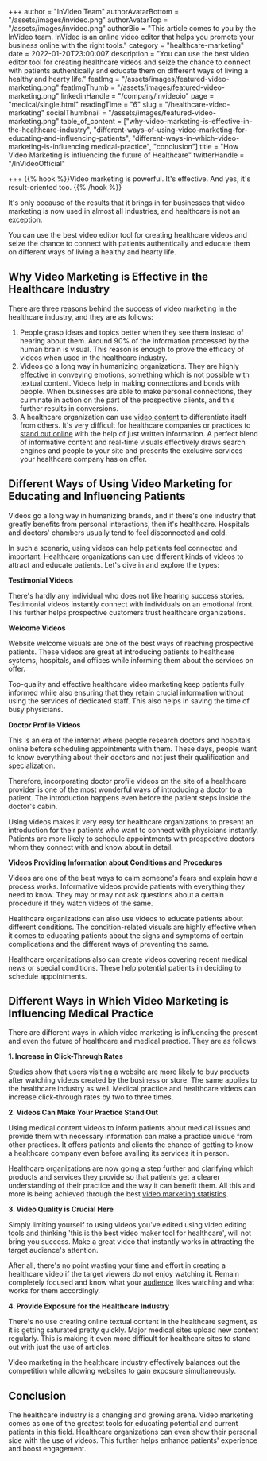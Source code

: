 +++
author = "InVideo Team"
authorAvatarBottom = "/assets/images/invideo.png"
authorAvatarTop = "/assets/images/invideo.png"
authorBio = "This article comes to you by the InVideo team. InVideo is an online video editor that helps you promote your business online with the right tools."
category = "healthcare-marketing"
date = 2022-01-20T23:00:00Z
description = "You can use the best video editor tool for creating healthcare videos and seize the chance to connect with patients authentically and educate them on different ways of living a healthy and hearty life."
featImg = "/assets/images/featured-video-marketing.png"
featImgThumb = "/assets/images/featured-video-marketing.png"
linkedinHandle = "/company/invideoio"
page = "medical/single.html"
readingTime = "6"
slug = "/healthcare-video-marketing"
socialThumbnail = "/assets/images/featured-video-marketing.png"
table_of_content = ["why-video-marketing-is-effective-in-the-healthcare-industry", "different-ways-of-using-video-marketing-for-educating-and-influencing-patients", "different-ways-in-which-video-marketing-is-influencing medical-practice", "conclusion"]
title = "How Video Marketing is influencing the future of Healthcare"
twitterHandle = "/InVideoOfficial"

+++
{{% hook %}}Video marketing is powerful. It's effective. And yes, it's result-oriented too. {{% /hook %}} <!--more-->

It's only because of the results that it brings in for businesses that video marketing is now used in almost all industries, and healthcare is not an exception.

You can use the best video editor tool for creating healthcare videos and seize the chance to connect with patients authentically and educate them on different ways of living a healthy and hearty life.

## Why Video Marketing is Effective in the Healthcare Industry

There are three reasons behind the success of video marketing in the healthcare industry, and they are as follows:

1. People grasp ideas and topics better when they see them instead of hearing about them. Around 90% of the information processed by the human brain is visual. This reason is enough to prove the efficacy of videos when used in the healthcare industry.
2. Videos go a long way in humanizing organizations. They are highly effective in conveying emotions, something which is not possible with textual content. Videos help in making connections and bonds with people. When businesses are able to make personal connections, they culminate in action on the part of the prospective clients, and this further results in conversions.
3. A healthcare organization can use [video content](https://backlinko.com/hub/content/video) to differentiate itself from others. It's very difficult for healthcare companies or practices to [stand out online](https://unnus.com/medical/healthcare-marketing/) with the help of just written information. A perfect blend of informative content and real-time visuals effectively draws search engines and people to your site and presents the exclusive services your healthcare company has on offer.

## Different Ways of Using Video Marketing for Educating and Influencing Patients

Videos go a long way in humanizing brands, and if there's one industry that greatly benefits from personal interactions, then it's healthcare. Hospitals and doctors' chambers usually tend to feel disconnected and cold.

In such a scenario, using videos can help patients feel connected and important. Healthcare organizations can use different kinds of videos to attract and educate patients. Let's dive in and explore the types:

**Testimonial Videos**

There's hardly any individual who does not like hearing success stories. Testimonial videos instantly connect with individuals on an emotional front. This further helps prospective customers trust healthcare organizations.

**Welcome Videos**

Website welcome visuals are one of the best ways of reaching prospective patients. These videos are great at introducing patients to healthcare systems, hospitals, and offices while informing them about the services on offer.

Top-quality and effective healthcare video marketing keep patients fully informed while also ensuring that they retain crucial information without using the services of dedicated staff. This also helps in saving the time of busy physicians.

**Doctor Profile Videos**

This is an era of the internet where people research doctors and hospitals online before scheduling appointments with them. These days, people want to know everything about their doctors and not just their qualification and specialization.

Therefore, incorporating doctor profile videos on the site of a healthcare provider is one of the most wonderful ways of introducing a doctor to a patient. The introduction happens even before the patient steps inside the doctor's cabin.

Using videos makes it very easy for healthcare organizations to present an introduction for their patients who want to connect with physicians instantly. Patients are more likely to schedule appointments with prospective doctors whom they connect with and know about in detail.

**Videos Providing Information about Conditions and Procedures**

Videos are one of the best ways to calm someone's fears and explain how a process works. Informative videos provide patients with everything they need to know. They may or may not ask questions about a certain procedure if they watch videos of the same.

Healthcare organizations can also use videos to educate patients about different conditions. The condition-related visuals are highly effective when it comes to educating patients about the signs and symptoms of certain complications and the different ways of preventing the same.

Healthcare organizations also can create videos covering recent medical news or special conditions. These help potential patients in deciding to schedule appointments.

## Different Ways in Which Video Marketing is Influencing Medical Practice

There are different ways in which video marketing is influencing the present and even the future of healthcare and medical practice. They are as follows:

**1. Increase in Click-Through Rates**

Studies show that users visiting a website are more likely to buy products after watching videos created by the business or store. The same applies to the healthcare industry as well. Medical practice and healthcare videos can increase click-through rates by two to three times.

**2. Videos Can Make Your Practice Stand Out**

Using medical content videos to inform patients about medical issues and provide them with necessary information can make a practice unique from other practices. It offers patients and clients the chance of getting to know a healthcare company even before availing its services it in person.

Healthcare organizations are now going a step further and clarifying which products and services they provide so that patients get a clearer understanding of their practice and the way it can benefit them. All this and more is being achieved through the best [video marketing statistics](https://invideo.io/blog/video-marketing-statistics/).

**3. Video Quality is Crucial Here**

Simply limiting yourself to using videos you've edited using video editing tools and thinking 'this is the best video maker tool for healthcare', will not bring you success. Make a great video that instantly works in attracting the target audience's attention.

After all, there's no point wasting your time and effort in creating a healthcare video if the target viewers do not enjoy watching it. Remain completely focused and know what your [audience](https://neilpatel.com/blog/target-audience/) likes watching and what works for them accordingly.

**4. Provide Exposure for the Healthcare Industry**

There's no use creating online textual content in the healthcare segment, as it is getting saturated pretty quickly. Major medical sites upload new content regularly. This is making it even more difficult for healthcare sites to stand out with just the use of articles.

Video marketing in the healthcare industry effectively balances out the competition while allowing websites to gain exposure simultaneously.

## Conclusion

The healthcare industry is a changing and growing arena. Video marketing comes as one of the greatest tools for educating potential and current patients in this field. Healthcare organizations can even show their personal side with the use of videos. This further helps enhance patients' experience and boost engagement.